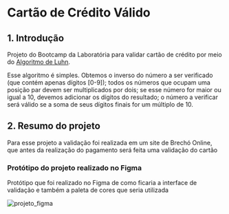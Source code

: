 # Cartão de Crédito Válido

## 1. Introdução

Projeto do Bootcamp da Laboratória para validar cartão de crédito 
por meio do
[Algoritmo de Luhn](https://www.101computing.net/wp/wp-content/uploads/Luhn-Algorithm.png).

Esse algoritmo é simples. Obtemos o inverso do número a ser verificado (que contém apenas dígitos [0-9]); todos os números que ocupam uma posição par devem ser multiplicados por dois; se esse número for maior ou igual a 10, devemos adicionar os dígitos do resultado; o número a verificar será válido se a soma de seus dígitos finais for um múltiplo de 10.

## 2. Resumo do projeto

Para esse projeto a validação foi realizada em um site de Brechó Online,
que antes da realização do pagamento será feita uma validação do cartão

### Protótipo do projeto realizado no Figma
Protótipo que foi realizado no Figma de como ficaria a interface de validação
e também a paleta de cores que seria utilizada

![projeto_figma](https://user-images.githubusercontent.com/118859853/215850458-1f0ec9f6-4d9d-4675-a39f-5b81c77e8cbf.png)



